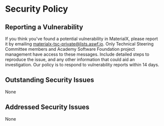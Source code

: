 # Security Policy

## Reporting a Vulnerability

If you think you've found a potential vulnerability in MaterialX, please report
it by emailing <materialx-tsc-private@lists.aswf.io>.  Only Technical Steering
Committee members and Academy Software Foundation project management have
access to these messages.  Include detailed steps to reproduce the issue, and
any other information that could aid an investigation.  Our policy is to
respond to vulnerability reports within 14 days.

## Outstanding Security Issues

None

## Addressed Security Issues

None
